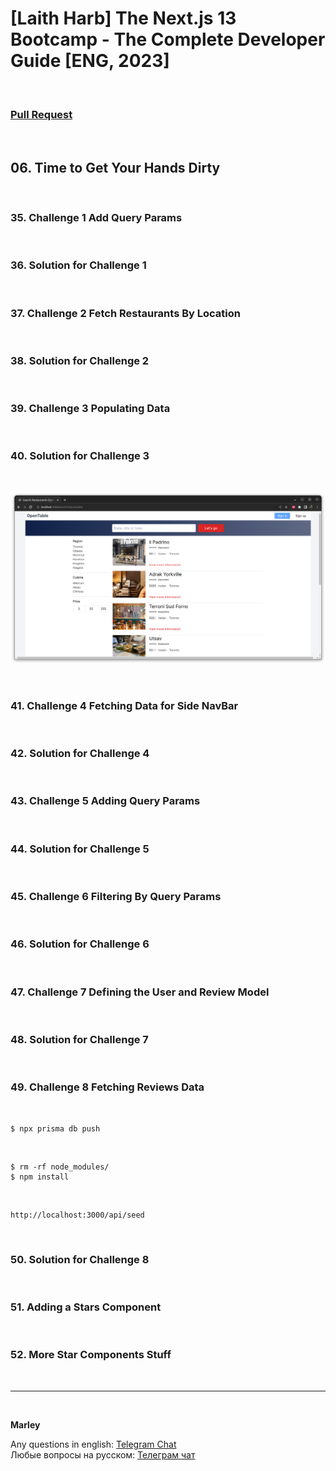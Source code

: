 # [Laith Harb] The Next.js 13 Bootcamp - The Complete Developer Guide [ENG, 2023]

<br/>

### [Pull Request](https://github.com/webmakaka/The-Next.js-13-Bootcamp-The-Complete-Developer-Guide/pull/4)

<br/>

## 06. Time to Get Your Hands Dirty

<br/>

### 35. Challenge 1 Add Query Params

<br/>

### 36. Solution for Challenge 1

<br/>

### 37. Challenge 2 Fetch Restaurants By Location

<br/>

### 38. Solution for Challenge 2

<br/>

### 39. Challenge 3 Populating Data

<br/>

### 40. Solution for Challenge 3

<br/>

![Application](/img/pic-ch06-img01.png?raw=true)

<br/>

### 41. Challenge 4 Fetching Data for Side NavBar

<br/>

### 42. Solution for Challenge 4

<br/>

### 43. Challenge 5 Adding Query Params

<br/>

### 44. Solution for Challenge 5

<br/>

### 45. Challenge 6 Filtering By Query Params

<br/>

### 46. Solution for Challenge 6

<br/>

### 47. Challenge 7 Defining the User and Review Model

<br/>

### 48. Solution for Challenge 7

<br/>

### 49. Challenge 8 Fetching Reviews Data

<br/>

```
$ npx prisma db push
```

<br/>

```
$ rm -rf node_modules/
$ npm install
```

<br/>

```
http://localhost:3000/api/seed
```

<br/>

### 50. Solution for Challenge 8

<br/>

### 51. Adding a Stars Component

<br/>

### 52. More Star Components Stuff

<br/>

---

<br/>

**Marley**

Any questions in english: <a href="https://jsdev.org/chat/">Telegram Chat</a>  
Любые вопросы на русском: <a href="https://jsdev.ru/chat/">Телеграм чат</a>
